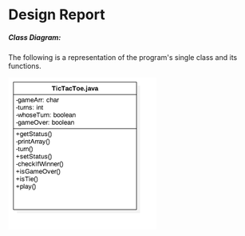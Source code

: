 # Design Report
##### Class Diagram:
The following is a representation of the program's single class and its functions.

![klasarit](images/klasarit.png)
